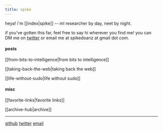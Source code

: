 ```yaml
---
title: spike
---
```


heya! i'm [[index|spike]] -- ml researcher by day, neet by night.

if you've gotten this far, feel free to say hi wherever you find me! you can DM me on [twitter](https://twitter.com/spikedoanz) or email me at spikedoanz at gmail dot com. 


#### posts 

[[from-bits-to-intelligence|from bits to intelligence]]

[[taking-back-the-web|taking back the web]]

[[life-without-sudo|life without sudo]]

#### misc

[[favorite-links|favorite links]]

[[archive-hub|archive]]

---
[github](https://github.com/spikedoanz)
[twitter](https://twitter.com/spikedoanz)
[email](mailto:spikedoanz@gmail.com)
